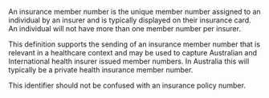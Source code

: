 An insurance member number is the unique member number assigned to an individual by an insurer and is typically displayed on their insurance card. An individual will not have more than one member number per insurer.

This definition supports the sending of an insurance member number that is relevant in a healthcare context and may be used to capture Australian and International health insurer issued member numbers. In Australia this will typically be a private health insurance member number.

This identifier should not be confused with an insurance policy number.

